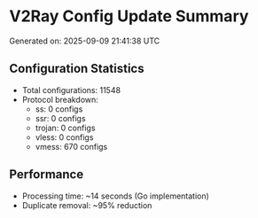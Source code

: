 # V2Ray Config Update Summary
Generated on: 2025-09-09 21:41:38 UTC

## Configuration Statistics
- Total configurations: 11548
- Protocol breakdown:
  - ss: 0 configs
  - ssr: 0 configs
  - trojan: 0 configs
  - vless: 0 configs
  - vmess: 670 configs

## Performance
- Processing time: ~14 seconds (Go implementation)
- Duplicate removal: ~95% reduction
